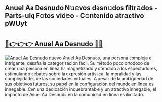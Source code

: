 ## Anuel Aa Desnudo N𝚞𝚎vos desn𝚞dos filtr𝚊dos - Parts-ulq F𝚘tos vid𝚎o - C𝚘ntenido atr𝚊ctivo pWUyt

# <h2><a href="http://mb598x.tromn.icu/?c=Anuel+Aa+Desnudo">🔗👉👉👉 Anuel Aa Desnudo 🔗🔗</a></h2>

[![Anuel Aa Desnudo nuevo](https://i.imgur.com/pEAQMta.gif)](http://mb598x.tromn.icu/?c=Anuel+Aa+Desnudo)
Anuel Aa Desnudo, una persona compleja e intrigante, desafía la categorización fácil. Su método poco ortodoxo de crear una persona en línea ha magnetizado y ofendido a los espectadores, estimulando debates sobre la expresión artística, la moralidad y las complejidades de las sociedades virtuales. A pesar de la ambigüedad de sus objetivos futuros, su papel en la configuración del mundo en línea es innegable. Con una dedicación inquebrantable y un atractivo innegable, el impacto de Anuel Aa Desnudo en la comunidad en línea es ilimitado.
